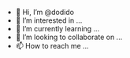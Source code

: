 - 👋 Hi, I’m @dodido
- 👀 I’m interested in ...
- 🌱 I’m currently learning ...
- 💞️ I’m looking to collaborate on ...
- 📫 How to reach me ...

<!---
dodido/dodido is a ✨ special ✨ repository because its `README.md` (this file) appears on your GitHub profile.
You can click the Preview link to take a look at your changes.
--->
